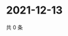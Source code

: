 # 2021-12-13

共 0 条

<!-- BEGIN WEIBO -->
<!-- 最后更新时间 Mon Dec 13 2021 12:15:16 GMT+0800 (China Standard Time) -->

<!-- END WEIBO -->
